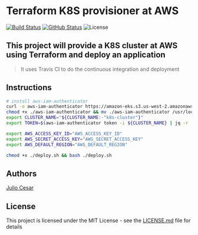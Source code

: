 # Terraform K8S provisioner at AWS

[![Build Status](https://travis-ci.org/julio-cesar-development/terraform-k8s-eks.svg)](https://travis-ci.org/julio-cesar-development/terraform-k8s-eks)
[![GitHub Status](https://badgen.net/github/status/julio-cesar-development/terraform-k8s-eks)](https://github.com/julio-cesar-development/terraform-k8s-eks)
![License](https://badgen.net/badge/license/MIT/blue)

## This project will provide a K8S cluster at AWS using Terraform and deploy an application

> It uses Travis CI to do the continuous integration and deployment

## Instructions

```bash
# install aws-iam-authenticator
curl -o aws-iam-authenticator https://amazon-eks.s3.us-west-2.amazonaws.com/1.16.8/2020-04-16/bin/linux/amd64/aws-iam-authenticator
chmod +x ./aws-iam-authenticator && mv ./aws-iam-authenticator /usr/local/bin/
export CLUSTER_NAME="${CLUSTER_NAME:-"k8s-cluster"}"
export TOKEN=$(aws-iam-authenticator token -i ${CLUSTER_NAME} | jq -r .status.token)

export AWS_ACCESS_KEY_ID="AWS_ACCESS_KEY_ID"
export AWS_SECRET_ACCESS_KEY="AWS_SECRET_ACCESS_KEY"
export AWS_DEFAULT_REGION="AWS_DEFAULT_REGION"

chmod +x ./deploy.sh && bash ./deploy.sh
```

## Authors

[Julio Cesar](https://github.com/julio-cesar-development)

## License

This project is licensed under the MIT License - see the [LICENSE.md](LICENSE.md) file for details
